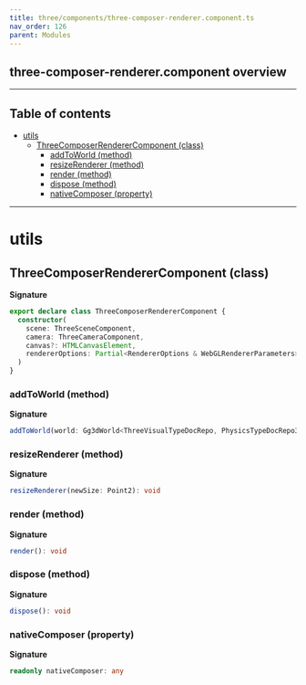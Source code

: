 ```yaml
---
title: three/components/three-composer-renderer.component.ts
nav_order: 126
parent: Modules
---
```


## three-composer-renderer.component overview

---

<h2 class="text-delta">Table of contents</h2>

- [utils](#utils)
  - [ThreeComposerRendererComponent (class)](#threecomposerrenderercomponent-class)
    - [addToWorld (method)](#addtoworld-method)
    - [resizeRenderer (method)](#resizerenderer-method)
    - [render (method)](#render-method)
    - [dispose (method)](#dispose-method)
    - [nativeComposer (property)](#nativecomposer-property)

---

# utils

## ThreeComposerRendererComponent (class)

**Signature**

```ts
export declare class ThreeComposerRendererComponent {
  constructor(
    scene: ThreeSceneComponent,
    camera: ThreeCameraComponent,
    canvas?: HTMLCanvasElement,
    rendererOptions: Partial<RendererOptions & WebGLRendererParameters> = {}
  )
}
```

### addToWorld (method)

**Signature**

```ts
addToWorld(world: Gg3dWorld<ThreeVisualTypeDocRepo, PhysicsTypeDocRepo3D, ThreeSceneComponent>)
```

### resizeRenderer (method)

**Signature**

```ts
resizeRenderer(newSize: Point2): void
```

### render (method)

**Signature**

```ts
render(): void
```

### dispose (method)

**Signature**

```ts
dispose(): void
```

### nativeComposer (property)

**Signature**

```ts
readonly nativeComposer: any
```

